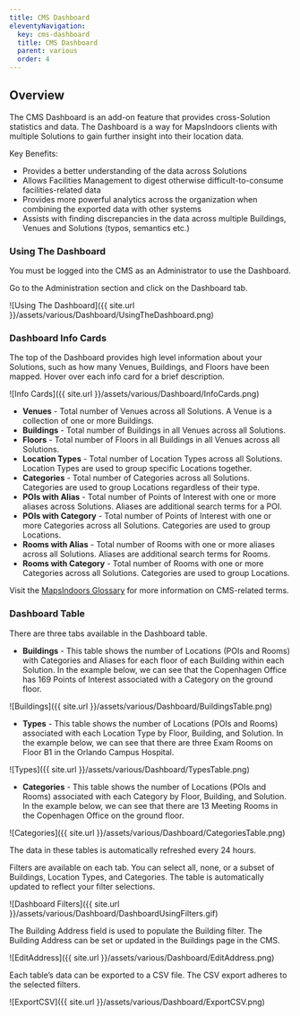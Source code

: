 ```yaml
---
title: CMS Dashboard
eleventyNavigation:
  key: cms-dashboard
  title: CMS Dashboard
  parent: various
  order: 4
---
```


## Overview

The CMS Dashboard is an add-on feature that provides cross-Solution statistics and data. The Dashboard is a way for MapsIndoors clients with multiple Solutions to gain further insight into their location data.

Key Benefits:

* Provides a better understanding of the data across Solutions
* Allows Facilities Management to digest otherwise difficult-to-consume facilities-related data
* Provides more powerful analytics across the organization when combining the exported data with other systems
* Assists with finding discrepancies in the data across multiple Buildings, Venues and Solutions (typos, semantics etc.)

### Using The Dashboard

You must be logged into the CMS as an Administrator to use the Dashboard.

Go to the Administration section and click on the Dashboard tab.

![Using The Dashboard]({{ site.url }}/assets/various/Dashboard/UsingTheDashboard.png)

### Dashboard Info Cards

The top of the Dashboard provides high level information about your Solutions, such as how many Venues, Buildings, and Floors have been mapped. Hover over each info card for a brief description.

![Info Cards]({{ site.url }}/assets/various/Dashboard/InfoCards.png)

* **Venues** - Total number of Venues across all Solutions. A Venue is a collection of one or more Buildings.
* **Buildings** - Total number of Buildings in all Venues across all Solutions.
* **Floors** - Total number of Floors in all Buildings in all Venues across all Solutions.
* **Location Types** - Total number of Location Types across all Solutions. Location Types are used to group specific Locations together.
* **Categories** - Total number of Categories across all Solutions. Categories are used to group Locations regardless of their type.
* **POIs with Alias** - Total number of Points of Interest with one or more aliases across Solutions. Aliases are additional search terms for a POI.
* **POIs with Category** - Total number of Points of Interest with one or more Categories across all Solutions. Categories are used to group Locations.
* **Rooms with Alias** - Total number of Rooms with one or more aliases across all Solutions. Aliases are additional search terms for Rooms.
* **Rooms with Category** - Total number of Rooms with one or more Categories across all Solutions. Categories are used to group Locations.

Visit the [MapsIndoors Glossary](https://mapsindoors.github.io/glossary/) for more information on CMS-related terms.

### Dashboard Table

There are three tabs available in the Dashboard table.

* **Buildings** - This table shows the number of Locations (POIs and Rooms) with Categories and Aliases for each floor of each Building within each Solution. In the example below, we can see that the Copenhagen Office has 169 Points of Interest associated with a Category on the ground floor.

![Buildings]({{ site.url }}/assets/various/Dashboard/BuildingsTable.png)

* **Types** - This table shows the number of Locations (POIs and Rooms) associated with each Location Type by Floor, Building, and Solution. In the example below, we can see that there are three Exam Rooms on Floor B1 in the Orlando Campus Hospital.

![Types]({{ site.url }}/assets/various/Dashboard/TypesTable.png)

* **Categories** - This table shows the number of Locations (POIs and Rooms) associated with each Category by Floor, Building, and Solution. In the example below, we can see that there are 13 Meeting Rooms in the Copenhagen Office on the ground floor.

![Categories]({{ site.url }}/assets/various/Dashboard/CategoriesTable.png)

The data in these tables is automatically refreshed every 24 hours.

Filters are available on each tab. You can select all, none, or a subset of Buildings, Location Types, and Categories. The table is automatically updated to reflect your filter selections.

![Dashboard Filters]({{ site.url }}/assets/various/Dashboard/DashboardUsingFilters.gif)

The Building Address field is used to populate the Building filter. The Building Address can be set or updated in the Buildings page in the CMS.

![EditAddress]({{ site.url }}/assets/various/Dashboard/EditAddress.png)

Each table’s data can be exported to a CSV file. The CSV export adheres to the selected filters.

![ExportCSV]({{ site.url }}/assets/various/Dashboard/ExportCSV.png)
